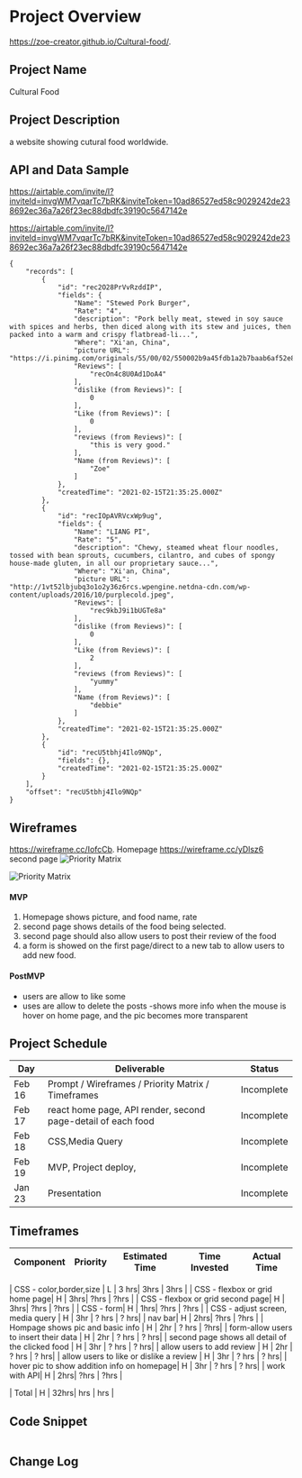 
# Project Overview
https://zoe-creator.github.io/Cultural-food/.

## Project Name
Cultural Food

## Project Description
a website showing cutural food worldwide.

## API and Data Sample
https://airtable.com/invite/l?inviteId=invgWM7vqarTc7bRK&inviteToken=10ad86527ed58c9029242de238692ec36a7a26f23ec88dbdfc39190c5647142e

https://airtable.com/invite/l?inviteId=invgWM7vqarTc7bRK&inviteToken=10ad86527ed58c9029242de238692ec36a7a26f23ec88dbdfc39190c5647142e
```
{
    "records": [
        {
            "id": "rec2O28PrVvRzddIP",
            "fields": {
                "Name": "Stewed Pork Burger",
                "Rate": "4",
                "description": "Pork belly meat, stewed in soy sauce with spices and herbs, then diced along with its stew and juices, then packed into a warm and crispy flatbread-li...",
                "Where": "Xi'an, China",
                "picture URL": "https://i.pinimg.com/originals/55/00/02/550002b9a45fdb1a2b7baab6af52e8f6.jpg",
                "Reviews": [
                    "recOn4c8U0Ad1DoA4"
                ],
                "dislike (from Reviews)": [
                    0
                ],
                "Like (from Reviews)": [
                    0
                ],
                "reviews (from Reviews)": [
                    "this is very good."
                ],
                "Name (from Reviews)": [
                    "Zoe"
                ]
            },
            "createdTime": "2021-02-15T21:35:25.000Z"
        },
        {
            "id": "recIOpAVRVcxWp9ug",
            "fields": {
                "Name": "LIANG PI",
                "Rate": "5",
                "description": "Chewy, steamed wheat flour noodles, tossed with bean sprouts, cucumbers, cilantro, and cubes of spongy house-made gluten, in all our proprietary sauce...",
                "Where": "Xi'an, China",
                "picture URL": "http://1vt52lbjubq3o1o2y36z6rcs.wpengine.netdna-cdn.com/wp-content/uploads/2016/10/purplecold.jpeg",
                "Reviews": [
                    "rec9kbJ9i1bUGTe8a"
                ],
                "dislike (from Reviews)": [
                    0
                ],
                "Like (from Reviews)": [
                    2
                ],
                "reviews (from Reviews)": [
                    "yummy"
                ],
                "Name (from Reviews)": [
                    "debbie"
                ]
            },
            "createdTime": "2021-02-15T21:35:25.000Z"
        },
        {
            "id": "recU5tbhj4Ilo9NQp",
            "fields": {},
            "createdTime": "2021-02-15T21:35:25.000Z"
        }
    ],
    "offset": "recU5tbhj4Ilo9NQp"
}
```

## Wireframes

https://wireframe.cc/IofcCb.  Homepage
https://wireframe.cc/yDlsz6  second page
![Priority Matrix](https://res.cloudinary.com/lizhenwen727/image/upload/v1613424091/Screen_Shot_2021-02-15_at_4.21.02_PM_z5zsas.png)

![Priority Matrix](https://res.cloudinary.com/lizhenwen727/image/upload/v1613424101/Screen_Shot_2021-02-15_at_4.20.40_PM_bwcsgn.png)

#### MVP 

1. Homepage shows picture, and food name, rate
2. second page shows details of the food being selected.
3. second page should also allow users to post their review of the food
4. a form is showed on the first page/direct to a new tab to allow users to add new food.



#### PostMVP  

- users are allow to like some
- uses are allow to delete the posts
-shows more info when the mouse is hover on home page,  and the pic becomes more transparent




## Project Schedule

|  Day | Deliverable | Status
|---|---| ---|
|Feb 16| Prompt / Wireframes / Priority Matrix / Timeframes | Incomplete
|Feb 17| react home page, API render, second page-detail of each food | Incomplete 
|Feb 18| CSS,Media Query  | Incomplete
|Feb 19| MVP, Project deploy, | Incomplete
|Jan 23| Presentation  | Incomplete




## Timeframes

| Component | Priority | Estimated Time | Time Invested | Actual Time |
| --- | :---: |  :---: | :---: | :---: |

| CSS - color,border,size  | L | 3 hrs| 3hrs | 3hrs |
| CSS - flexbox or grid home page| H | 3hrs| ?hrs | ?hrs |
| CSS - flexbox or grid second  page| H | 3hrs| ?hrs | ?hrs |
| CSS - form| H | 1hrs| ?hrs | ?hrs |
| CSS - adjust screen, media query | H | 3hr | ? hrs | ? hrs|
| nav bar| H | 2hrs| ?hrs | ?hrs |
| Hompage shows pic and basic info | H | 2hr | ? hrs | ?hrs|
| form-allow users to insert their data | H | 2hr | ? hrs | ? hrs|
| second page shows all detail of the clicked food | H | 3hr | ? hrs | ? hrs|
| allow users to add review | H | 2hr | ? hrs | ? hrs|
| allow users to like or dislike a review | H | 3hr | ? hrs | ? hrs|
| hover pic to show addition info on homepage| H | 3hr | ? hrs | ? hrs|
| work with API| H | 2hrs| ?hrs | ?hrs |

| Total | H | 32hrs| hrs | hrs |

## Code Snippet


```

```

## Change Log

